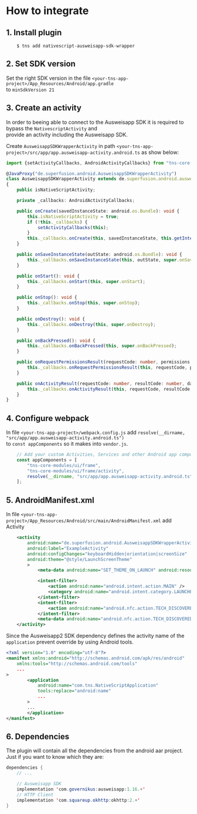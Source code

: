# How to integrate

## 1. Install plugin

```
    $ tns add nativescript-ausweisapp-sdk-wrapper
```

## 2. Set SDK version

Set the right SDK version in the file `<your-tns-app-project>/App_Resources/Android/app.gradle`  
to `minSdkVersion 21`


## 3. Create an activity

In order to beeing able to connect to the Ausweisapp SDK it is required to bypass the `NativescriptActivity` and   
provide an activity including the Ausweisapp SDK.  

Create `AusweisappSDKWrapperActivity` in path `<your-tns-app-project>/src/app/app.ausweisapp-activity.android.ts` as show below:  

```ts
import {setActivityCallbacks, AndroidActivityCallbacks} from "tns-core-modules/ui/frame";

@JavaProxy("de.superfusion.android.AusweisappSDKWrapperActivity")
class AusweisappSDKWrapperActivity extends de.superfusion.android.ausweisapp_sdk_wrapper.activities.AusweisappSDKWrapperActivity 
{
    public isNativeScriptActivity;

    private _callbacks: AndroidActivityCallbacks;

    public onCreate(savedInstanceState: android.os.Bundle): void {
        this.isNativeScriptActivity = true;
        if (!this._callbacks) {
            setActivityCallbacks(this);
        }
        this._callbacks.onCreate(this, savedInstanceState, this.getIntent(), super.onCreate);
    }

    public onSaveInstanceState(outState: android.os.Bundle): void {
        this._callbacks.onSaveInstanceState(this, outState, super.onSaveInstanceState);
    }

    public onStart(): void {
        this._callbacks.onStart(this, super.onStart);
    }

    public onStop(): void {
        this._callbacks.onStop(this, super.onStop);
    }

    public onDestroy(): void {
        this._callbacks.onDestroy(this, super.onDestroy);
    }

    public onBackPressed(): void {
        this._callbacks.onBackPressed(this, super.onBackPressed);
    }

    public onRequestPermissionsResult(requestCode: number, permissions: Array<string>, grantResults: Array<number>): void {
        this._callbacks.onRequestPermissionsResult(this, requestCode, permissions, grantResults, undefined /*TODO: Enable if needed*/);
    }

    public onActivityResult(requestCode: number, resultCode: number, data: android.content.Intent): void {
        this._callbacks.onActivityResult(this, requestCode, resultCode, data, super.onActivityResult);
    }
}
```


## 4. Configure webpack

In file `<your-tns-app-project>/webpack.config.js` add `resolve(__dirname, "src/app/app.ausweisapp-activity.android.ts")`  
to `const appComponents` so it makes into `vendor.js`.

```js
    // Add your custom Activities, Services and other Android app components here.
    const appComponents = [
        "tns-core-modules/ui/frame",
        "tns-core-modules/ui/frame/activity",
        resolve(__dirname, "src/app/app.ausweisapp-activity.android.ts")
    ];

```

## 5. AndroidManifest.xml
In file `<your-tns-app-project>/App_Resources/Android/src/main/AndroidManifest.xml` add Activity

```xml
    <activity
        android:name="de.superfusion.android.AusweisappSDKWrapperActivity"
        android:label="ExampleActivity"
        android:configChanges="keyboardHidden|orientation|screenSize"
		android:theme="@style/LaunchScreenTheme"
		>
			<meta-data android:name="SET_THEME_ON_LAUNCH" android:resource="@style/AppTheme" />

			<intent-filter>
				<action android:name="android.intent.action.MAIN" />
				<category android:name="android.intent.category.LAUNCHER" />
			</intent-filter>
			<intent-filter>
				<action android:name="android.nfc.action.TECH_DISCOVERED" />
			</intent-filter>
			<meta-data android:name="android.nfc.action.TECH_DISCOVERED" android:resource="@xml/nfc_tech_filter" />
	</activity>
```

Since the Ausweisapp2 SDK dependency defines the activity name of the `application` 
prevent override by using Android tools.

```xml
<?xml version="1.0" encoding="utf-8"?>
<manifest xmlns:android="http://schemas.android.com/apk/res/android"
    xmlns:tools="http://schemas.android.com/tools"
    ...
>
    	<application
            android:name="com.tns.NativeScriptApplication"
            tools:replace="android:name"
            ...
		>
        ...
        </application>
</manifest>
```

## 6. Dependencies

The plugin will contain all the dependencies from the android aar project.  
Just if you want to know which they are:

```java
dependencies {
    // ...

    // Ausweisapp SDK
    implementation 'com.governikus:ausweisapp:1.16.+'
    // HTTP Client
    implementation 'com.squareup.okhttp:okhttp:2.+'
}
```
